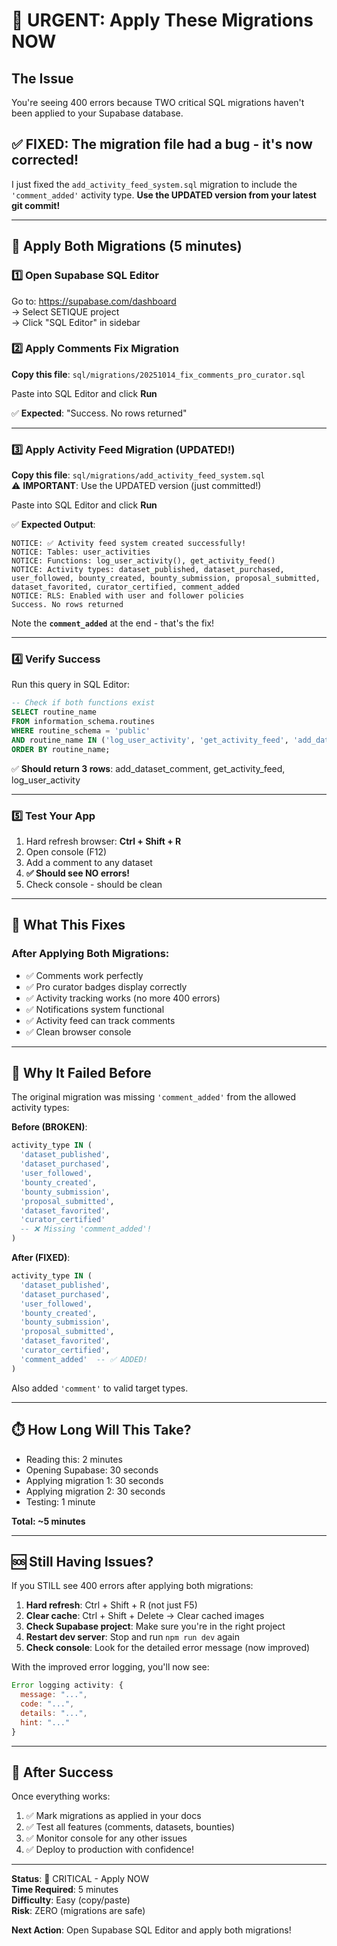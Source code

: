 # 🚨 URGENT: Apply These Migrations NOW

## The Issue
You're seeing 400 errors because TWO critical SQL migrations haven't been applied to your Supabase database.

## ✅ FIXED: The migration file had a bug - it's now corrected!
I just fixed the `add_activity_feed_system.sql` migration to include the `'comment_added'` activity type. **Use the UPDATED version from your latest git commit!**

---

## 🎯 Apply Both Migrations (5 minutes)

### 1️⃣ Open Supabase SQL Editor
Go to: https://supabase.com/dashboard  
→ Select SETIQUE project  
→ Click "SQL Editor" in sidebar

### 2️⃣ Apply Comments Fix Migration

**Copy this file**: `sql/migrations/20251014_fix_comments_pro_curator.sql`

Paste into SQL Editor and click **Run**

✅ **Expected**: "Success. No rows returned"

---

### 3️⃣ Apply Activity Feed Migration (UPDATED!)

**Copy this file**: `sql/migrations/add_activity_feed_system.sql`  
⚠️ **IMPORTANT**: Use the UPDATED version (just committed!)

Paste into SQL Editor and click **Run**

✅ **Expected Output**:
```
NOTICE: ✅ Activity feed system created successfully!
NOTICE: Tables: user_activities
NOTICE: Functions: log_user_activity(), get_activity_feed()
NOTICE: Activity types: dataset_published, dataset_purchased, user_followed, bounty_created, bounty_submission, proposal_submitted, dataset_favorited, curator_certified, comment_added
NOTICE: RLS: Enabled with user and follower policies
Success. No rows returned
```

Note the **`comment_added`** at the end - that's the fix!

---

### 4️⃣ Verify Success

Run this query in SQL Editor:

```sql
-- Check if both functions exist
SELECT routine_name 
FROM information_schema.routines 
WHERE routine_schema = 'public'
AND routine_name IN ('log_user_activity', 'get_activity_feed', 'add_dataset_comment')
ORDER BY routine_name;
```

✅ **Should return 3 rows**: add_dataset_comment, get_activity_feed, log_user_activity

---

### 5️⃣ Test Your App

1. Hard refresh browser: **Ctrl + Shift + R**
2. Open console (F12)
3. Add a comment to any dataset
4. **✅ Should see NO errors!**
5. Check console - should be clean

---

## 🎉 What This Fixes

### After Applying Both Migrations:
- ✅ Comments work perfectly
- ✅ Pro curator badges display correctly
- ✅ Activity tracking works (no more 400 errors)
- ✅ Notifications system functional
- ✅ Activity feed can track comments
- ✅ Clean browser console

---

## 🐛 Why It Failed Before

The original migration was missing `'comment_added'` from the allowed activity types:

**Before (BROKEN)**:
```sql
activity_type IN (
  'dataset_published',
  'dataset_purchased',
  'user_followed',
  'bounty_created',
  'bounty_submission',
  'proposal_submitted',
  'dataset_favorited',
  'curator_certified'
  -- ❌ Missing 'comment_added'!
)
```

**After (FIXED)**:
```sql
activity_type IN (
  'dataset_published',
  'dataset_purchased',
  'user_followed',
  'bounty_created',
  'bounty_submission',
  'proposal_submitted',
  'dataset_favorited',
  'curator_certified',
  'comment_added'  -- ✅ ADDED!
)
```

Also added `'comment'` to valid target types.

---

## ⏱️ How Long Will This Take?

- Reading this: 2 minutes
- Opening Supabase: 30 seconds
- Applying migration 1: 30 seconds
- Applying migration 2: 30 seconds
- Testing: 1 minute

**Total: ~5 minutes**

---

## 🆘 Still Having Issues?

If you STILL see 400 errors after applying both migrations:

1. **Hard refresh**: Ctrl + Shift + R (not just F5)
2. **Clear cache**: Ctrl + Shift + Delete → Clear cached images
3. **Check Supabase project**: Make sure you're in the right project
4. **Restart dev server**: Stop and run `npm run dev` again
5. **Check console**: Look for the detailed error message (now improved)

With the improved error logging, you'll now see:
```javascript
Error logging activity: {
  message: "...",
  code: "...",
  details: "...",
  hint: "..."
}
```

---

## 📝 After Success

Once everything works:

1. ✅ Mark migrations as applied in your docs
2. ✅ Test all features (comments, datasets, bounties)
3. ✅ Monitor console for any other issues
4. ✅ Deploy to production with confidence!

---

**Status**: 🔴 CRITICAL - Apply NOW  
**Time Required**: 5 minutes  
**Difficulty**: Easy (copy/paste)  
**Risk**: ZERO (migrations are safe)

**Next Action**: Open Supabase SQL Editor and apply both migrations!
